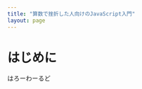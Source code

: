 ```yaml
---
title: "算数で挫折した人向けのJavaScript入門"
layout: page
---
```


<script type="text/javascript/" src="scripts/hello.js"></script>

# はじめに

はろーわーるど

